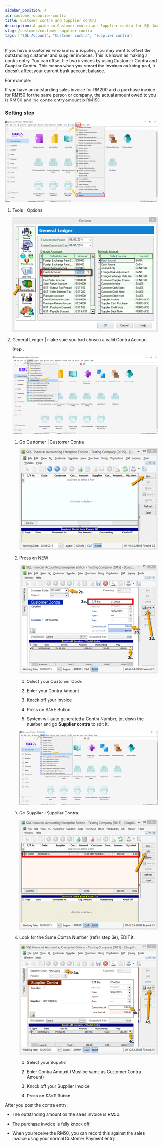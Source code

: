 ```yaml
---
sidebar_position: 4
id: customer-supplier-contra
title: Customer contra and Supplier contra
description: A guide on Customer contra ans Supplier contra for SQL Account
slug: /customer/customer-supplier-contra
tags: ["SQL Account", "Customer contra", "Supplier contra"]
---
```


If you have a customer who is also a supplier, you may want to offset the outstanding customer
and supplier invoices. This is known as making a contra entry. You can offset the two invoices by
using Customer Contra and Supplier Contra. This means when you record the invoices as being
paid, it doesn’t affect your current bank account balance.

For example:

If you have an outstanding sales invoice for RM200 and a purchase invoice for RM150 for the
same person or company, the actual amount owed to you is RM 50 and the contra entry amount
is RM150.

### Setting step

![1](../../static/img/customer/contra/1.png)

1. Tools | Options

   ![2](../../static/img/customer/contra/2.png)

2. General Ledger | make sure you had chosen a valid Contra Account

   **Step :**

   ![3](../../static/img/customer/contra/3.png)

   1. Go Customer | Customer Contra

      ![4](../../static/img/customer/contra/4.png)

   2. Press on NEW

      ![5](../../static/img/customer/contra/5.png)

      1. Select your Customer Code

      2. Enter your Contra Amount

      3. Knock off your Invoice

      4. Press on SAVE Button

      5. System will auto generated a Contra Number, jot down the number and go **Supplier contra** to edit it.

      ![6](../../static/img/customer/contra/6.png)

   3. Go Supplier | Supplier Contra

      ![7](../../static/img/customer/contra/7.png)

   4. Look for the Same Contra Number (refer step 3e), EDIT it.

      ![8](../../static/img/customer/contra/8.png)
      1. Select your Supplier

      2. Enter Contra Amount (Must be same as Customer Contra Amount)

      3. Knock off your Supplier Invoice

      4. Press on SAVE Button

After you post the contra entry:

- The outstanding amount on the sales invoice is RM50.

- The purchase invoice is fully knock off.

- When you receive the RM50, you can record this against the sales invoice using your normal Customer Payment entry.
